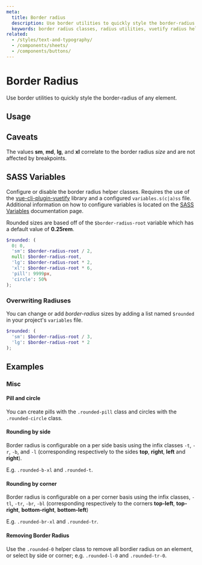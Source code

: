 ```yaml
---
meta:
  title: Border radius
  description: Use border utilities to quickly style the border-radius of any element.
  keywords: border radius classes, radius utilities, vuetify radius helper classes
related:
  - /styles/text-and-typography/
  - /components/sheets/
  - /components/buttons/
---
```


# Border Radius

Use border utilities to quickly style the border-radius of any element.

<entry-ad />

## Usage

<example file="border-radius/usage" />

## Caveats

<alert type="info">

  The values **sm**, **md**, **lg**, and **xl** correlate to the border radius *size* and are not affected by breakpoints.

</alert>

## SASS Variables

Configure or disable the border radius helper classes. Requires the use of the [vue-cli-plugin-vuetify](https://github.com/vuetifyjs/vue-cli-plugins/tree/master/packages/vue-cli-plugin-vuetify) library and a configured `variables.s(c|a)ss` file. Additional information on how to configure variables is located on the [SASS Variables](/features/sass-variables) documentation page.

Rounded sizes are based off of the `$border-radius-root` variable which has a default value of **0.25rem**.

```scss
$rounded: (
  0: 0,
  'sm': $border-radius-root / 2,
  null: $border-radius-root,
  'lg': $border-radius-root * 2,
  'xl': $border-radius-root * 6,
  'pill': 9999px,
  'circle': 50%
);
```

### Overwriting Radiuses

You can change or add *border-radius* sizes by adding a list named `$rounded` in your project's `variables` file.

```scss
$rounded: (
  'sm': $border-radius-root / 3,
  'lg': $border-radius-root * 2
);
```

## Examples

### Misc

#### Pill and circle

You can create pills with the `.rounded-pill` class and circles with the `.rounded-circle` class.

<example file="border-radius/misc-pill-and-circle" />

#### Rounding by side

Border radius is configurable on a per side basis using the infix classes `-t`, `-r`, `-b`, and `-l` (corresponding respectively to the sides **top**, **right**, **left** and **right**).

E.g. `.rounded-b-xl` and `.rounded-t`.

<example file="border-radius/misc-rounding-by-side" />

#### Rounding by corner

Border radius is configurable on a per corner basis using the infix classes, `-tl`, `-tr`, `-br`, `-bl` (corresponding respectively to the corners **top-left**, **top-right**, **bottom-right**, **bottom-left**)

E.g. `.rounded-br-xl` and `.rounded-tr`.

<example file="border-radius/misc-rounding-by-corner" />

#### Removing Border Radius

Use the `.rounded-0` helper class to remove all bordier radius on an element, or select by side or corner; e.g. `.rounded-l-0` and `.rounded-tr-0`.

<example file="border-radius/misc-removing-border-radius" />

<backmatter />
